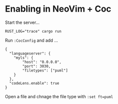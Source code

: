 
# Enabling in NeoVim + Coc

Start the server...

```
RUST_LOG="trace" cargo run
```

Run `:CocConfig` and add ...

```
{
  "languageserver": {
    "myls": {
        "host": "0.0.0.0",
        "port": 3030,
        "filetypes": ["puml"]
    }
  },
  "codeLens.enable": true
}
```

Open a file and chnage the file type with `:set ft=puml`
